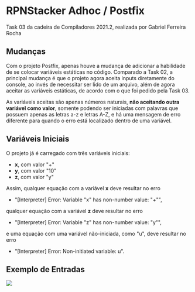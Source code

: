 # RPNStacker Adhoc / Postfix

Task 03 da cadeira de Compiladores 2021.2, realizada por Gabriel Ferreira Rocha

## Mudanças

Com o projeto Postfix, apenas houve a mudança de adicionar a habilidade de se colocar variáveis estáticas no código. Comparado a Task 02, a principal mudança é que o projeto agora aceita inputs diretamente do console, ao invés de necessitar ser lido de um arquivo, além de agora aceitar as variáveis estáticas, de acordo com o que foi pedido pela Task 03.

As variáveis aceitas são apenas números naturais, **não aceitando outra variável como valor**, somente podendo ser iniciadas com palavras que possuem apenas as letras a-z e letras A-Z, e há uma mensagem de erro diferente para quando o erro está localizado dentro de uma variável.

## Variáveis Iniciais

O projeto já é carregado com três variáveis iniciais:

- **x**, com valor "+"
- **y**, com valor "10"
- **z**, com valor "y"

Assim, qualquer equação com a variável **x** deve resultar no erro

- "[Interpreter] Error: Variable "x" has non-number value: "+"", 

qualquer equação com a variável **z** deve resultar no erro

- "[Interpreter] Error: Variable "z" has non-number value: "y"",

e uma equação com uma variável não-iniciada, como "u", deve resultar no erro

- "[Interpreter] Error: Non-initiated variable: u".

## Exemplo de Entradas

<img src="https://i.imgur.com/wf3Aao9.png">

